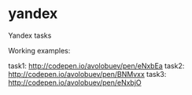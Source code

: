# yandex
Yandex tasks

Working examples:

task1: http://codepen.io/avolobuev/pen/eNxbEa
task2: http://codepen.io/avolobuev/pen/BNMvxx
task3: http://codepen.io/avolobuev/pen/eNxbjO
